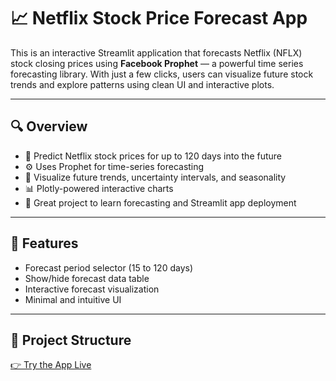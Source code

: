# 📈 Netflix Stock Price Forecast App

This is an interactive Streamlit application that forecasts Netflix (NFLX) stock closing prices using **Facebook Prophet** — a powerful time series forecasting library. With just a few clicks, users can visualize future stock trends and explore patterns using clean UI and interactive plots.

---

## 🔍 Overview

- 📅 Predict Netflix stock prices for up to 120 days into the future
- ⚙️ Uses Prophet for time-series forecasting
- 🧪 Visualize future trends, uncertainty intervals, and seasonality
- 📊 Plotly-powered interactive charts
- 🧠 Great project to learn forecasting and Streamlit app deployment

---

## 🚀 Features

- Forecast period selector (15 to 120 days)
- Show/hide forecast data table
- Interactive forecast visualization
- Minimal and intuitive UI

---

## 📂 Project Structure

[👉 Try the App Live](https://netflix-stock-predictor.streamlit.app/)
